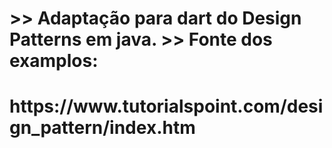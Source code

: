 <h1> 
>> Adaptação para dart do Design Patterns em java.
>> Fonte dos examplos: <h1> https://www.tutorialspoint.com/design_pattern/index.htm <h1/>
</h1>
